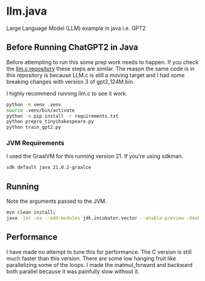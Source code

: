 # llm.java

Large Language Model (LLM) example in java i.e. GPT2

## Before Running ChatGPT2 in Java

Before attempting to run this some prep work needs to happen. If you check 
the [llm.c repository](https://github.com/karpathy/llm.c) these steps are similar. 
The reason the same code is in this repository is because LLM.c is still a moving target
and I had some breaking changes with version 3 of gpt2_124M.bin.

I highly recommend running llm.c to see it work.

```bash
python -m venv .venv
source .venv/bin/activate
python -m pip install -r requirements.txt
python prepro_tinyshakespeare.py
python train_gpt2.py
```

### JVM Requirements

I used the GraalVM for this running version 21. If you're using sdkman.

```bash
sdk default java 21.0.2-graalce
```

## Running

Note the arguments passed to the JVM.

```bash
mvn clean install;
java -jar -ea --add-modules jdk.incubator.vector --enable-preview -Xmx8g -Djava.util.concurrent.ForkJoinPool.common.parallelism=10
```

## Performance

I have made no attempt to tune this for performance. The C version is still much faster than this version. There are 
some low hanging fruit like parallelizing some of the loops. I made the matmul_forward and backward both parallel 
because it was painfully slow without it.
